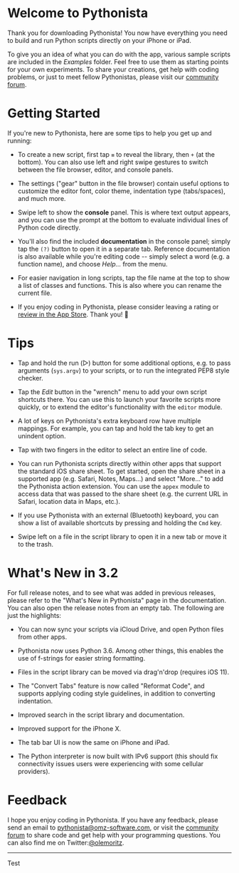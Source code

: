 #  Welcome to Pythonista

Thank you for downloading Pythonista! You now have everything you need to build and run Python scripts directly on your iPhone or iPad. 

To give you an idea of what you can do with the app, various sample scripts are included in the *Examples* folder. Feel free to use them as starting points for your own experiments. To share your creations, get help with coding problems, or just to meet fellow Pythonistas, please visit our [community forum](http://forum.omz-software.com).


#  Getting Started

If you're new to Pythonista, here are some tips to help you get up and running:

*	To create a new script, first tap `≡` to reveal the library, then `+` (at the bottom). You can also use left and right swipe gestures to switch between the file browser, editor, and console panels.

*	The settings ("gear" button in the file browser) contain useful options to customize the editor font, color theme, indentation type (tabs/spaces), and much more.

*	Swipe left to show the **console** panel. This is where text output appears, and you can use the prompt at the bottom to evaluate individual lines of Python code directly.

*	You'll also find the included **documentation** in the console panel; simply tap the `(?)` button to open it in a separate tab. Reference documentation is also available while you're editing code -- simply select a word (e.g. a function name), and choose *Help…* from the menu.

*	For easier navigation in long scripts, tap the file name at the top to show a list of classes and functions. This is also where you can rename the current file.

*	If you enjoy coding in Pythonista, please consider leaving a rating or [review in the App Store][review]. Thank you!
	💚

#  Tips

*	Tap and hold the run (▷) button for some additional options, e.g. to pass arguments (`sys.argv`) to your scripts, or to run the integrated PEP8 style checker.

*	Tap the *Edit* button in the "wrench" menu to add your own script shortcuts there. You can use this to launch your favorite scripts more quickly, or to extend the editor's functionality with the `editor` module.

*	A lot of keys on Pythonista's extra keyboard row have multiple mappings. For example, you can tap and hold the tab key to get an unindent option.

*	Tap with two fingers in the editor to select an entire line of code.

*	You can run Pythonista scripts directly within other apps that support the standard iOS share sheet. To get started, open the share sheet in a supported app (e.g. Safari, Notes, Maps...) and select "More..." to add the Pythonista action extension. You can use the `appex` module to access data that was passed to the share sheet (e.g. the current URL in Safari, location data in Maps, etc.).

*	If you use Pythonista with an external (Bluetooth) keyboard, you can show a list of available shortcuts by pressing and holding the `Cmd` key.

*	Swipe left on a file in the script library to open it in a new tab or move it to the trash. 


#  What's New in 3.2

For full release notes, and to see what was added in previous releases, please refer to the "What's New in Pythonista" page in the documentation. You can also open the release notes from an empty tab. The following are just the highlights: 

*	You can now sync your scripts via iCloud Drive, and open Python files from other apps.

*	Pythonista now uses Python 3.6. Among other things, this enables the use of f-strings for easier string formatting.

*	Files in the script library can be moved via drag'n'drop (requires iOS 11).

*	The "Convert Tabs" feature is now called "Reformat Code", and supports applying coding style guidelines, in addition to converting indentation.

*	Improved search in the script library and documentation.

*	Improved support for the iPhone X.

*	The tab bar UI is now the same on iPhone and iPad.

*	The Python interpreter is now built with IPv6 support (this should fix connectivity issues users were experiencing with some cellular providers). 


# Feedback

I hope you enjoy coding in Pythonista. If you have any feedback, please send an email to <pythonista@omz-software.com>, or visit the [community forum][forum] to share code and get help with your programming questions. You can also find me on Twitter:[@olemoritz][twitter].

---

[forum]: https://forum.omz-software.com
[twitter]: http://twitter.com/olemoritz
[review]: itms-apps://itunes.apple.com/app/id1085978097?action=write-review

 Test
